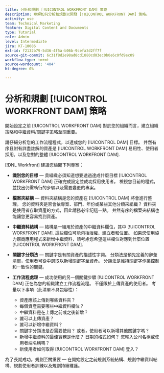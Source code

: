 ```yaml
---
title: 分析和規劃 [!UICONTROL WORKFRONT DAM] 策略
description: 瞭解如何分析和規劃以開發 [!UICONTROL WORKFRONT DAM] 策略。
activity: use
team: Technical Marketing
feature: Digital Content and Documents
type: Tutorial
role: Admin
level: Intermediate
jira: KT-10086
exl-id: f2132b79-5d36-4f5a-b06b-9cefa3d2ff7f
source-git-commit: 6c31f8d2e98ad8cd1880cd03ec0b0e6c0fd9ec09
workflow-type: tm+mt
source-wordcount: '404'
ht-degree: 0%

---
```


# 分析和規劃 [!UICONTROL WORKFRONT DAM] 策略

開始設定之前 [!UICONTROL WORKFRONT DAM] 對於您的組織而言，建立組織策略和中繼資料/關鍵字策略至關重要。

請仔細分析您的工作流程程式，以達成您的 [!UICONTROL DAM] 目標。 井然有序且附有詳盡註解的資產是 [!UICONTROL WORKFRONT DAM] 易用性、使用者採用，以及您對的整體 [!UICONTROL WORKFRONT DAM].

[!DNL Workfront] 建議您檢閱下列專案：

* **識別您的目標** — 貴組織必須知道想要透過達成什麼目標 [!UICONTROL WORKFRONT DAM] 正確完成設定並成功採用使用者。 檢視您目前的程式，並找出仍需執行的步驟以及需要變更的專案。
* **檔案夾結構** — 資料夾結構是您的資產在 [!UICONTROL DAM] 將會進行整理。 您的資料夾是否會依專案、部門、年份或某些其他分類來組織？ 資料夾是使用者存取資產的方式，因此請務必牢記這一點。 井然有序的檔案夾結構也能讓您更容易找到資產。
* **中繼資料結構** — 結構是一組用於資產的中繼資料欄位，其中 [!UICONTROL WORKFRONT DAM]. 這些欄位可能包括版權、建立者和位置。 如果您使用協力廠商應用程式來新增中繼資料，請考慮您希望這些欄位對應到什麼位置 [!UICONTROL WORKFRONT DAM].
* **關鍵字分類法** — 關鍵字是有關資產的描述性字詞。 分類法是預先定義的辭彙清單，使用者可從中選取以新增關鍵字至資產。 分類法是維持關鍵字作業控制和一致性的關鍵。
* **工作流程處理** — 成功使用的另一個關鍵步驟 [!UICONTROL WORKFRONT DAM] 正在為您的組織建立工作流程流程。 不僅限於上傳資產的使用者。 考量以下事項（此清單不具包容性）：

   * 資產應該上傳到哪些資料夾？
   * 每個資產需要哪些中繼資料欄位？
   * 中繼資料是在上傳之前或之後新增？
   * 誰可以上傳資產？
   * 誰可以新增中繼資料？
   * 關鍵字分類法是否需要使用？ 或者，使用者可以新增其他關鍵字嗎？
   * 新增中繼資料的最佳實務是什麼？ 日期的格式如何？ 您輸入公司名稱或使用者端名稱嗎？
   * 新使用者如何取得 [!UICONTROL WORKFRONT DAM] 登入？

為了長期成功，規劃至關重要 — 在開始設定之前規劃系統結構、規劃中繼資料結構、規劃使用者訓練以及規劃持續維護。
